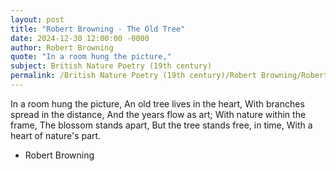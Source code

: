 ```yaml
---
layout: post
title: "Robert Browning - The Old Tree"
date: 2024-12-30 12:00:00 -0000
author: Robert Browning
quote: "In a room hung the picture,"
subject: British Nature Poetry (19th century)
permalink: /British Nature Poetry (19th century)/Robert Browning/Robert Browning - The Old Tree
---
```


In a room hung the picture,
   An old tree lives in the heart,
With branches spread in the distance,
   And the years flow as art;
With nature within the frame,
   The blossom stands apart,
But the tree stands free, in time,
   With a heart of nature's part.

- Robert Browning
